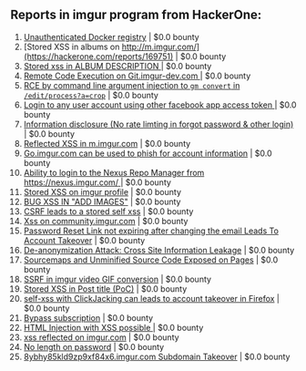 ## Reports in imgur program from HackerOne:
1. [Unauthenticated Docker registry](https://hackerone.com/reports/179103) | $0.0 bounty
2. [Stored XSS in albums on http://m.imgur.com/](https://hackerone.com/reports/169751) | $0.0 bounty
3. [Stored xss in ALBUM DESCRIPTION ](https://hackerone.com/reports/181955) | $0.0 bounty
4. [Remote Code Execution on Git.imgur-dev.com ](https://hackerone.com/reports/206227) | $0.0 bounty
5. [RCE by command line argument injection to `gm convert` in `/edit/process?a=crop`](https://hackerone.com/reports/212696) | $0.0 bounty
6. [Login to any user account using other facebook app access token ](https://hackerone.com/reports/101977) | $0.0 bounty
7. [Information disclosure (No rate limting in forgot password & other login)](https://hackerone.com/reports/91343) | $0.0 bounty
8. [Reflected XSS in m.imgur.com](https://hackerone.com/reports/149855) | $0.0 bounty
9. [Go.imgur.com can be used to phish for account information](https://hackerone.com/reports/384101) | $0.0 bounty
10. [Ability to login to the Nexus Repo Manager from https://nexus.imgur.com/ ](https://hackerone.com/reports/435457) | $0.0 bounty
11. [Stored XSS on imgur profile](https://hackerone.com/reports/484434) | $0.0 bounty
12. [BUG XSS IN "ADD IMAGES"](https://hackerone.com/reports/583710) | $0.0 bounty
13. [CSRF leads to a stored self xss](https://hackerone.com/reports/323005) | $0.0 bounty
14. [Xss on community.imgur.com](https://hackerone.com/reports/274868) | $0.0 bounty
15. [Password Reset Link not expiring after changing the email Leads To Account Takeover](https://hackerone.com/reports/685007) | $0.0 bounty
16. [De-anonymization Attack: Cross Site Information Leakage](https://hackerone.com/reports/723175) | $0.0 bounty
17. [Sourcemaps and Unminified Source Code Exposed on Pages](https://hackerone.com/reports/845677) | $0.0 bounty
18. [SSRF in imgur video GIF conversion](https://hackerone.com/reports/247680) | $0.0 bounty
19. [Stored XSS in Post title (PoC)](https://hackerone.com/reports/942859) | $0.0 bounty
20. [self-xss with ClickJacking can leads to account takeover in Firefox](https://hackerone.com/reports/892289) | $0.0 bounty
21. [Bypass subscription](https://hackerone.com/reports/1029027) | $0.0 bounty
22. [HTML Injection with XSS possible ](https://hackerone.com/reports/381553) | $0.0 bounty
23. [xss reflected on imgur.com](https://hackerone.com/reports/1058427) | $0.0 bounty
24. [No length on password](https://hackerone.com/reports/1411363) | $0.0 bounty
25. [8ybhy85kld9zp9xf84x6.imgur.com Subdomain Takeover](https://hackerone.com/reports/1527405) | $0.0 bounty